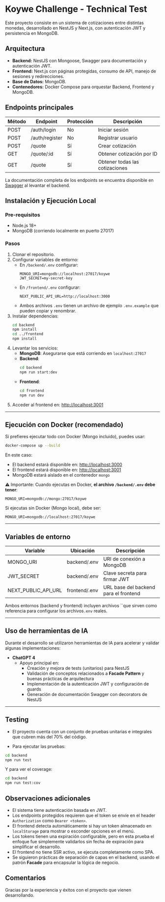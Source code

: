 # Koywe Challenge - Technical Test

Este proyecto consiste en un sistema de cotizaciones entre distintas monedas, desarrollado en NestJS y Next.js, con autenticación JWT y persistencia en MongoDB.

## Arquitectura

- **Backend:** NestJS con Mongoose, Swagger para documentación y autenticación JWT.
- **Frontend:** Next.js con páginas protegidas, consumo de API, manejo de sesiones y redirecciones.
- **Base de Datos:** MongoDB.
- **Contenedores:** Docker Compose para orquestar Backend, Frontend y MongoDB.

## Endpoints principales

| Método | Endpoint       | Protección | Descripción                    |
| ------ | -------------- | ---------- | ------------------------------ |
| POST   | /auth/login    | No         | Iniciar sesión                 |
| POST   | /auth/register | No         | Registrar usuario              |
| POST   | /quote         | Sí         | Crear cotización               |
| GET    | /quote/\:id    | Sí         | Obtener cotización por ID      |
| GET    | /quote         | Sí         | Obtener todas las cotizaciones |

La documentación completa de los endpoints se encuentra disponible en [Swagger](http://localhost:3000/api/docs) al levantar el backend.

## Instalación y Ejecución Local

### Pre-requisitos

- Node.js 18+
- MongoDB (corriendo localmente en puerto 27017)

### Pasos

1. Clonar el repositorio.
2. Configurar variables de entorno:
   - En `/backend/.env` configurar:
     ```
     MONGO_URI=mongodb://localhost:27017/koywe
     JWT_SECRET=my-secret-key
     ```
   - En `/frontend/.env` configurar:
     ```
     NEXT_PUBLIC_API_URL=http://localhost:3000
     ```
   - Ambos archivos `.env` tienen un archivo de ejemplo `.env.example` que pueden copiar y renombrar.
3. Instalar dependencias:
   ```bash
   cd backend
   npm install
   cd ../frontend
   npm install
   ```
4. Levantar los servicios:
   - **MongoDB**: Asegurarse que está corriendo en `localhost:27017`
   - **Backend**:
     ```bash
     cd backend
     npm run start:dev
     ```
   - **Frontend**:
     ```bash
     cd frontend
     npm run dev
     ```
5. Acceder al frontend en: [http://localhost:3001](http://localhost:3001)

---

## Ejecución con Docker (recomendado)

Si prefieres ejecutar todo con Docker (Mongo incluido), puedes usar:

```bash
docker-compose up --build
```

En este caso:

- El backend estará disponible en: [http://localhost:3000](http://localhost:3000)
- El frontend estará disponible en: [http://localhost:3001](http://localhost:3001)
- MongoDB estará aislado en el contenedor `mongo`

⚠️ Importante: Cuando ejecutas en Docker, **el archivo **`/backend/.env`** debe tener**:

```
MONGO_URI=mongodb://mongo:27017/koywe
```

Si ejecutas sin Docker (Mongo local), debe ser:

```
MONGO_URI=mongodb://localhost:27017/koywe
```

---

## Variables de entorno

| Variable            | Ubicación     | Descripción                           |
| ------------------- | ------------- | ------------------------------------- |
| MONGO_URI           | backend/.env  | URI de conexión a MongoDB             |
| JWT_SECRET          | backend/.env  | Clave secreta para firmar JWT         |
| NEXT_PUBLIC_API_URL | frontend/.env | URL base del backend para el frontend |

Ambos entornos (backend y frontend) incluyen archivos ``que sirven como referencia para configurar los archivos`.env` reales.

---

## Uso de herramientas de IA

Durante el desarrollo se utilizaron herramientas de IA para acelerar y validar algunas implementaciones:

- **ChatGPT 4**
  - Apoyo principal en:
    - Creación y mejora de tests (unitarios) para NestJS
    - Validación de conceptos relacionados a **Facade Pattern** y buenas prácticas de arquitectura
    - Implementación de la autenticación JWT y configuración de guards
    - Generación de documentación Swagger con decorators de NestJS

---

## Testing

- El proyecto cuenta con un conjunto de pruebas unitarias e integrales que cubren más del 70% del código.

- Para ejecutar las pruebas:

```bash
cd backend
npm run test
```

Y para ver el coverage:

```bash
cd backend
npm run test:cov
```

## Observaciones adicionales

- El sistema tiene autenticación basada en JWT.
- Los endpoints protegidos requieren que el token se envíe en el header `Authorization` como `Bearer <token>`.
- El frontend detecta automáticamente si hay un token almacenado en `localStorage` para mostrar o esconder opciones en el menú.
- Los tokens tienen una expiración configurable, pero en esta prueba el enfoque fue simplemente validarlos sin fecha de expiración para simplificar el desarrollo.
- El frontend no tiene SSR activo, se ejecuta completamente como SPA.
- Se siguieron prácticas de separación de capas en el backend, usando el patrón **Facade** para encapsular la lógica de negocio.

## Comentarios

Gracias por la experiencia y éxitos con el proyecto que vienen desarrollando.
